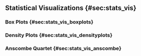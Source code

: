 ## Statistical Visualizations {#sec:stats_vis}

### Box Plots {#sec:stats_vis_boxplots}

### Density Plots {#sec:stats_vis_densityplots}

### Anscombe Quartet {#sec:stats_vis_anscombe}
